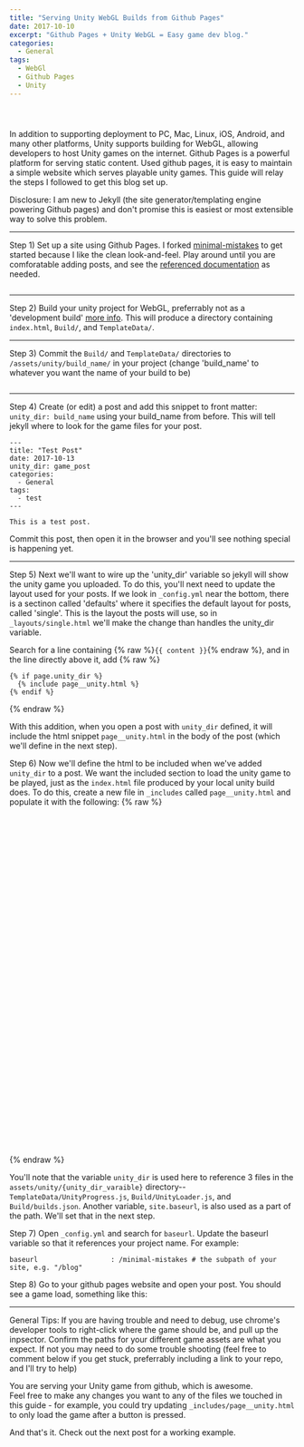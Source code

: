 ```yaml
---
title: "Serving Unity WebGL Builds from Github Pages"
date: 2017-10-10
excerpt: "Github Pages + Unity WebGL = Easy game dev blog."
categories:
  - General
tags:
  - WebGl
  - Github Pages
  - Unity
---
```


<style type="text/css">
  #partners {
    height: 105px;
    background-color: #eee;
    white-space: nowrap;
    width: 100%;
    display: table;
  }

  .logo-image {
    vertical-align: middle;
    padding: 13px;
    display: table-cell;
  }
  
  .logo-image img {
    max-width: 100%;
  }
</style>

<div id="imageGroup">
  <div class="logo-image">
    <img src="{{ site.url }}{{ site.baseurl }}/assets/images/unity-logo-white.png" alt="" />
  </div>
  <div class="logo-image">
    <img src="{{ site.url }}{{ site.baseurl }}/assets/images/Octocat.png" alt="" />
  </div>
  <div class="logo-image">
    <img src="{{ site.url }}{{ site.baseurl }}/assets/images/jekyll.png" alt="" />
  </div>
</div>

In addition to supporting deployment to PC, Mac, Linux, iOS, Android, and many other platforms, Unity supports building for WebGL, allowing developers to host Unity games on the internet. Github Pages is a powerful platform for serving static content. Used github pages, it is easy to maintain a simple website which serves playable unity games. This guide will relay the steps I followed to get this blog set up.

Disclosure: I am new to Jekyll (the site generator/templating engine powering Github pages) and don't promise this is easiest or most extensible way to solve this problem.

<hr>

Step 1) Set up a site using Github Pages. I forked [minimal-mistakes](https://github.com/mmistakes/minimal-mistakes) to get started because I like the clean look-and-feel. Play around until you are comforatable adding posts, and see the [referenced documentation](https://mmistakes.github.io/minimal-mistakes/docs/quick-start-guide/) as needed.

<img src="{{ site.url }}{{ site.baseurl }}/assets/images/BlogWIthSimplePost.PNG" alt="">

<hr>

Step 2) Build your unity project for WebGL, preferrably not as a 'development build' [more info](https://docs.unity3d.com/Manual/webgl-building.html). This will produce a directory containing `index.html`, `Build/`, and `TemplateData/`.

<hr>

Step 3) Commit the `Build/` and `TemplateData/` directories to `/assets/unity/build_name/` in your project (change 'build_name' to whatever you want the name of your build to be)

<img src="{{ site.url }}{{ site.baseurl }}/assets/images/gameAssetsUploaded.PNG" alt="">

<hr>

Step 4) Create (or edit) a post and add this snippet to front matter: `unity_dir: build_name` using your build_name from before.  This will tell jekyll where to look for the game files for your post.

```
---
title: "Test Post"
date: 2017-10-13
unity_dir: game_post
categories:
  - General
tags:
  - test
---

This is a test post.

```
Commit this post, then open it in the browser and you'll see nothing special is happening yet.

<hr>

Step 5) Next we'll want to wire up the 'unity_dir' variable so jekyll will show the unity game you uploaded.   To do this, you'll next need to update the layout used for your posts. If we look in `_config.yml` near the bottom, there is a sectinon called 'defaults' where it specifies the default layout for posts, called 'single'.   This is the layout the posts will use, so in `_layouts/single.html` we'll make the change than handles the unity_dir variable.

Search for a line containing {% raw %}`{{ content }}`{% endraw %}, and in the line directly above it, add
 {% raw %}
 ```
{% if page.unity_dir %}
   {% include page__unity.html %}
{% endif %}
```
{% endraw %}

With this addition, when you open a post with `unity_dir` defined, it will include the html snippet `page__unity.html` in the body of the post (which we'll define in the next step).

Step 6) Now we'll define the html to be included when we've added `unity_dir` to a post.  We want the included section to load the unity game to be played, just as the `index.html` file produced by your local unity build does.   To do this, create a new file in `_includes` called `page__unity.html` and populate it with the following: 
{% raw %}
    <script src="{{ site.baseurl }}/assets/unity/{{page.unity_dir}}/TemplateData/UnityProgress.js"></script>  
    <script src="{{ site.baseurl }}/assets/unity/{{page.unity_dir}}/Build/UnityLoader.js"></script>
    <script>
      var gameInstance = UnityLoader.instantiate("gameContainer", "{{ site.baseurl}}/assets/unity/{{page.unity_dir}}/Build/builds.json",{onProgress: UnityProgress});  
    </script>
    <div class="webgl-content">
      <div id="gameContainer" style="width: 960px; height: 600px"></div>
    </div>
{% endraw %}

You'll note that the variable `unity_dir` is used here to reference 3 files in the `assets/unity/{unity_dir_varaible}` directory-- `TemplateData/UnityProgress.js`, `Build/UnityLoader.js`, and `Build/builds.json`.  Another variable, `site.baseurl`, is also used as a part of the path.  We'll set that in the next step.

Step 7) Open `_config.yml` and search for `baseurl`.  Update the baseurl variable so that it references your project name.  For example:
```
baseurl                  : /minimal-mistakes # the subpath of your site, e.g. "/blog"
```

Step 8) Go to your github pages website and open your post.  You should see a game load, something like this:
<img src="{{ site.url }}{{ site.baseurl }}/assets/images/BlogWithGame.PNG" alt="">

<hr>

General Tips:
If you are having trouble and need to debug, use chrome's developer tools to right-click where the game should be, and pull up the inpsector. Confirm the paths for your different game assets are what you expect. If not you may need to do some trouble shooting (feel free to comment below if you get stuck, preferrably including a link to your repo, and I'll try to help)

You are serving your Unity game from github, which is awesome.  
Feel free to make any changes you want to any of the files we touched in this guide - for example, you could try updating `_includes/page__unity.html` to only load the game after a button is pressed.


And that's it.
Check out the next post for a working example.
